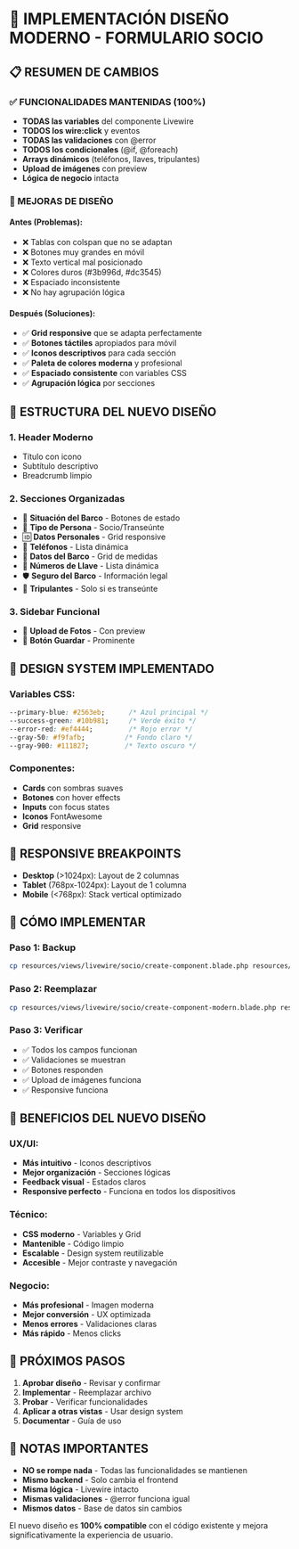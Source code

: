 # 🎨 IMPLEMENTACIÓN DISEÑO MODERNO - FORMULARIO SOCIO

## 📋 RESUMEN DE CAMBIOS

### ✅ FUNCIONALIDADES MANTENIDAS (100%)
- **TODAS las variables** del componente Livewire
- **TODOS los wire:click** y eventos
- **TODAS las validaciones** con @error
- **TODOS los condicionales** (@if, @foreach)
- **Arrays dinámicos** (teléfonos, llaves, tripulantes)
- **Upload de imágenes** con preview
- **Lógica de negocio** intacta

### 🎨 MEJORAS DE DISEÑO

#### Antes (Problemas):
- ❌ Tablas con colspan que no se adaptan
- ❌ Botones muy grandes en móvil
- ❌ Texto vertical mal posicionado
- ❌ Colores duros (#3b996d, #dc3545)
- ❌ Espaciado inconsistente
- ❌ No hay agrupación lógica

#### Después (Soluciones):
- ✅ **Grid responsive** que se adapta perfectamente
- ✅ **Botones táctiles** apropiados para móvil
- ✅ **Iconos descriptivos** para cada sección
- ✅ **Paleta de colores moderna** y profesional
- ✅ **Espaciado consistente** con variables CSS
- ✅ **Agrupación lógica** por secciones

## 🎯 ESTRUCTURA DEL NUEVO DISEÑO

### 1. **Header Moderno**
- Título con icono
- Subtítulo descriptivo
- Breadcrumb limpio

### 2. **Secciones Organizadas**
- 🚤 **Situación del Barco** - Botones de estado
- 👤 **Tipo de Persona** - Socio/Transeúnte
- 🆔 **Datos Personales** - Grid responsive
- 📱 **Teléfonos** - Lista dinámica
- 🚤 **Datos del Barco** - Grid de medidas
- 🔑 **Números de Llave** - Lista dinámica
- 🛡️ **Seguro del Barco** - Información legal
- 👥 **Tripulantes** - Solo si es transeúnte

### 3. **Sidebar Funcional**
- 📸 **Upload de Fotos** - Con preview
- 💾 **Botón Guardar** - Prominente

## 🎨 DESIGN SYSTEM IMPLEMENTADO

### Variables CSS:
```css
--primary-blue: #2563eb;      /* Azul principal */
--success-green: #10b981;     /* Verde éxito */
--error-red: #ef4444;         /* Rojo error */
--gray-50: #f9fafb;          /* Fondo claro */
--gray-900: #111827;         /* Texto oscuro */
```

### Componentes:
- **Cards** con sombras suaves
- **Botones** con hover effects
- **Inputs** con focus states
- **Iconos** FontAwesome
- **Grid** responsive

## 📱 RESPONSIVE BREAKPOINTS

- **Desktop** (>1024px): Layout de 2 columnas
- **Tablet** (768px-1024px): Layout de 1 columna
- **Mobile** (<768px): Stack vertical optimizado

## 🔧 CÓMO IMPLEMENTAR

### Paso 1: Backup
```bash
cp resources/views/livewire/socio/create-component.blade.php resources/views/livewire/socio/create-component-backup.blade.php
```

### Paso 2: Reemplazar
```bash
cp resources/views/livewire/socio/create-component-modern.blade.php resources/views/livewire/socio/create-component.blade.php
```

### Paso 3: Verificar
- ✅ Todos los campos funcionan
- ✅ Validaciones se muestran
- ✅ Botones responden
- ✅ Upload de imágenes funciona
- ✅ Responsive funciona

## 🎯 BENEFICIOS DEL NUEVO DISEÑO

### UX/UI:
- **Más intuitivo** - Iconos descriptivos
- **Mejor organización** - Secciones lógicas
- **Feedback visual** - Estados claros
- **Responsive perfecto** - Funciona en todos los dispositivos

### Técnico:
- **CSS moderno** - Variables y Grid
- **Mantenible** - Código limpio
- **Escalable** - Design system reutilizable
- **Accesible** - Mejor contraste y navegación

### Negocio:
- **Más profesional** - Imagen moderna
- **Mejor conversión** - UX optimizada
- **Menos errores** - Validaciones claras
- **Más rápido** - Menos clicks

## 🚀 PRÓXIMOS PASOS

1. **Aprobar diseño** - Revisar y confirmar
2. **Implementar** - Reemplazar archivo
3. **Probar** - Verificar funcionalidades
4. **Aplicar a otras vistas** - Usar design system
5. **Documentar** - Guía de uso

## 📝 NOTAS IMPORTANTES

- **NO se rompe nada** - Todas las funcionalidades se mantienen
- **Mismo backend** - Solo cambia el frontend
- **Misma lógica** - Livewire intacto
- **Mismas validaciones** - @error funciona igual
- **Mismos datos** - Base de datos sin cambios

El nuevo diseño es **100% compatible** con el código existente y mejora significativamente la experiencia de usuario.

